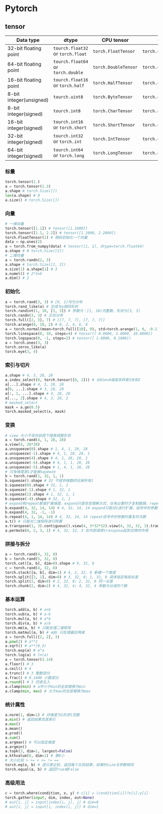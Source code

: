 # Pytorch

## tensor

| Data type               | dtype                              | CPU tensor           | GPU tensor                |
| ----------------------- | ---------------------------------- | -------------------- | ------------------------- |
| 32-bit floating point   | `tourch.float32` or `torch.float`  | `torch.FloatTensor`  | `torch.cuda.FloatTensor`  |
| 64-bit floating point   | `tourch.float64` or `torch.double` | `torch.DoubleTensor` | `torch.cuda.DoubleTensor` |
| 16-bit floating point   | `tourch.float16` or `torch.half`   | `torch.HalfTensor`   | `torch.cuda.HalfTensor`   |
| 8-bit integer(unsigned) | `tourch.uint8`                     | `torch.ByteTensor`   | `torch.cuda.ByteTensor`   |
| 8-bit integer(signed)   | `tourch.int8`                      | `torch.CharTensor`   | `torch.cuda.CharTensor`   |
| 16-bit integer(signed)  | `tourch.int16` or `torch.short`    | `torch.ShortTensor`  | `torch.cuda.ShortTensor`  |
| 32-bit integer(signed)  | `tourch.int32` or `torch.int`      | `torch.IntTensor`    | `torch.cuda.IntTensor`    |
| 64-bit integer(signed)  | `tourch.int64` or `torch.long`     | `torch.LongTensor`   | `torch.cuda.LongTensor`   |

### 标量

```python
torch.tensor(1.)
a = torch.tensor(1.3)
a.shape # torch.Size([])
len(a.shape) # 0
a.size() # torch.Size([])
```

### 向量

```python
# 一维向量
torch.tensor([1.1]) # tensor([1.1000])
torch.tensor([1.1, 2.2]) # tensor([1.1000, 2.2000])
torch.FloatTensor(1) # 随机初始化一个向量
data = np.ones(2)
a = torch.from_numpy(data) # tensor([1, 1], dtype=torch.float64)
a.shape # # torch.Size([2])
# 二维向量
a = torch.randn(2, 3)
a.shape # torch.Size([2, 3])
a.size(1) a.shape[1] # 3
a.numel() # 2*3=6
a.dim() # 2
```

### 初始化

```python
a = torch.rand(3, 3) # [0, 1]均匀分布
torch.rand_like(a) # 生成与a相同形状
torch.randint(1, 10, [3, 3]) # 参数为：[1, 10)内整数，形状为[3, 3]
torch.randn(3, 3) # 正态分布
torch.full([2, 3], 7) # [[7, 7, 7], [7, 7, 7]]
torch.arange(0, 10, 2) # 0, 2, 4, 6, 8
a = torch.normal(mean=torch.full([10], 0), std=torch.arange(1, 0, -0.1)) # 自定义正态分布，mean[i]和std[i]是a[i]的均值和方差
torch.linespace(0, 10, steps=4) # tensor([ 0.0000, 5.0000, 10.0000])
torch.logspace(0, -1, steps=2) # tensor([ 1.0000, 0.1000])
a = torch.ones(3, 3)
torch.zeros_like(a)
torch.eye(3, 4)
```

### 索引与切片

```python
a.shape # 4, 3, 28, 28
a.index_select(0, torch.tensor([0, 2])) # 对dim=0维度采样索引0和2
a[...].shape # 4, 3, 28, 28
a[0, ...].shape # 3, 28, 28
a[:, 1, ...].shape # 4, 28, 28
a[..., 2].shape # 4, 3, 28, 2
# masked_select
mask = a.ge(0.5)
torch.masked_select(x, mask)
```

### 变换

```python
# view 大小不变的前提下随意调整形状
a = torch.rand(4, 1, 28, 28)
a.view(4, 28*28)
a.unsqueeze(0).shape # 1, 4, 1, 28, 28
a.unsqueeze(-1).shape # 4, 1, 28, 28, 1
a.unsqueeze(4).shape # 4, 1, 28, 28, 1
a.unsqueeze(-4).shape # 4, 1, 1, 28, 28
a.unsqueeze(-5).shape # 1, 4, 1, 28, 28
# 只有维度是1才能被squeeze
b = torch.rand(1, 32, 1, 1)
b.squeeze().shape # 32 不提供维数挤压掉所有1
b.squeeze(0).shape # 32, 1, 1
b.squeeze(-1).shape # 1, 32, 1
b.squeeze(1).shape # 1, 32, 1, 1
b.squeeze(-4).shape # 32, 1, 1
# expand和repeat都是扩展维度，expand只是改变理解方式，在有必要时才复制数据，repeat直接复制数据
b.expand(4, 32, 14, 14) # 4, 32, 14, 14 expand只能对1进行扩展，括号中的参数时最终的扩展结果
b.expand(4, 32, -1, -1)
b.repeat(4, 1, 14, 14) # 4, 32, 14, 14 repeat括号中的参数时重复的次数
a.t() # 只能对二维矩阵进行转置
a.transpose(1, 3).contiguous().view(4, 3*32*32).view(4, 32, 32, 3).transpose(1, 3) # 对1和3维度进行交换
a.permute(0, 2, 3, 1) # 4, 32, 32, 3 在内部调用transpose起到交换的作用
```

### 拼接与拆分

```python
a = torch.rand(4, 32, 8)
b = torch.rand(5, 32, 8)
torch.cat([a, b], dim=0).shape # 9, 32, 8
c = torch.rand(4, 32, 8)
torch.stack([a, b], dim=1) # 4, 2, 32, 8 新建一个维度
torch.split([3, 1], dim=0) # 3, 32, 8; 1, 32, 8 具体指定每段长度
torch.split(2, dim=0) # 2, 32, 8; 2, 32, 8 同一长度
torch.chunk(2, dim=2) # 4, 32, 4; 4, 32, 4 参数为分成的个数
```

### 基本运算

```python
torch.add(a, b) # a+b
torch.sub(a, b) # a-b
torch.mul(a, b) # a*b
torch.div(a, b) # a/b
torch.mm(a, b) # 只能处理二维矩阵
torch.matmul(a, b) # a@b 只处理最后两维
a = torch.full([2, 2], 3)
a.pow(2) # a**2
a.sqrt() # a**(0.5)
torch.exp(a) # e^a
torch.log(a) # ln(a)
a = torch.tensor(3.14)
a.floor() # 3
a.ceil() # 4
a.trunc() # 3 整数部分
a.frac() # 0.1400 小数部分
a.round() # 3 四舍五入
a.clamp(min) # a中小于min的全部替换为min
a.clamp(min, max) # 大于max的全部替换为max
```

### 统计属性

```python
a.norm(1, dim=1) # 对维度为1的求1范数
a.min() # 返回结果及其索引
a.max()
a.mean()
a.prod()
a.sum()
a.argmax() # 可以指定维度
a.argmin()
a.topk(3, dim=1, largest=False)
a.kthvalue(8, dim=1) # 第8小
# 大小比较 > >= < <= != ==
torch.eq(a, b) # 逐元素比较，返回每个比较结果，结果的size与参数相同
torch.equal(a, b) # 返回True或False
```

### 高级用法

```python
c = torch.where(condition, x, y) # c[i] = (condition[i])?x[i]:y[i]
torch.gather(input, dim, index, out=None)
# out[i, j] = input[index[i, j], j] # dim=0
# out[i, j] = input[i, index[i, j]] # dim=1
```

